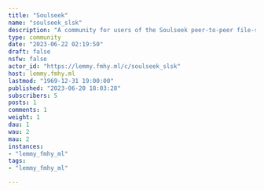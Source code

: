 ```yaml
---
title: "Soulseek" 
name: "soulseek_slsk"
description: "A community for users of the Soulseek peer-to-peer file-sharing network. Anything Soulseek-related is fair game EXCEPT for requests for specific files/artists/albums."
type: community
date: "2023-06-22 02:19:50"
draft: false
nsfw: false
actor_id: "https://lemmy.fmhy.ml/c/soulseek_slsk"
host: lemmy.fmhy.ml
lastmod: "1969-12-31 19:00:00"
published: "2023-06-20 18:03:28"
subscribers: 5
posts: 1
comments: 1
weight: 1
dau: 1
wau: 2
mau: 2
instances:
- "lemmy_fmhy_ml"
tags: 
- "lemmy_fmhy_ml"

---
```

